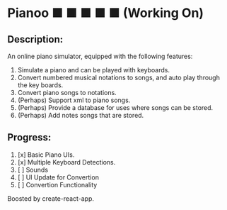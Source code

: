 # Pianoo ■  ■  ■  ■  ■ (Working On)

## Description:
An online piano simulator, equipped with the following features:
1. Simulate a piano and can be played with keyboards.
2. Convert numbered musical notations to songs, and auto play through the key boards.
3. Convert piano songs to notations.
4. (Perhaps) Support xml to piano songs. 
5. (Perhaps) Provide a database for uses where songs can be stored.
6. (Perhaps) Add notes songs that are stored.

## Progress:
1. [x] Basic Piano UIs.
2. [x] Multiple Keyboard Detections.
3. [ ] Sounds
4. [ ] UI Update for Convertion
4. [ ] Convertion Functionality

Boosted by create-react-app.
